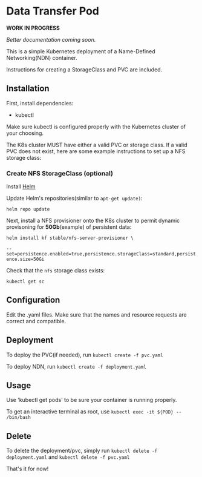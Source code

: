 # Data Transfer Pod

**WORK IN PROGRESS**

*Better documentation coming soon.*

This is a simple Kubernetes deployment of a Name-Defined Networking(NDN) container.

Instructions for creating a StorageClass and PVC are included.

## Installation

First, install dependencies:
 - kubectl
 

Make sure kubectl is configured properly with the Kubernetes cluster of your choosing.

The K8s cluster MUST have either a valid PVC or storage class. If a valid PVC does not exist, here are some example instructions to set up a NFS storage class:

### Create NFS StorageClass (optional)

Install [Helm](https://helm.sh/docs/intro/install/)

Update Helm's repositories(similar to `apt-get update)`:

`helm repo update`

Next, install a NFS provisioner onto the K8s cluster to permit dynamic provisoning for **50Gb**(example) of persistent data:

`helm install kf stable/nfs-server-provisioner \`

`--set=persistence.enabled=true,persistence.storageClass=standard,persistence.size=50Gi`

Check that the `nfs` storage class exists:

`kubectl get sc`

## Configuration

Edit the .yaml files. Make sure that the names and resource requests are correct and compatible. 

## Deployment

To deploy the PVC(if needed), run `kubectl create -f pvc.yaml`

To deploy NDN, run `kubectl create -f deployment.yaml`

## Usage

Use 'kubectl get pods' to be sure your container is running properly.

To get an interactive terminal as root, use `kubectl exec -it ${POD} -- /bin/bash`

## Delete

To delete the deployment/pvc, simply run `kubectl delete -f deployment.yaml` and `kubectl delete -f pvc.yaml`

That's it for now!




